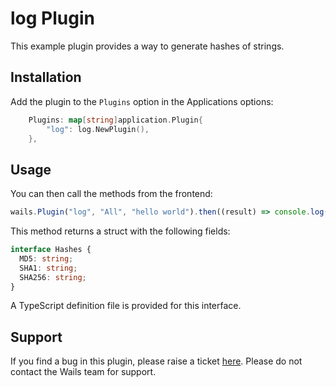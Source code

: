 # log Plugin

This example plugin provides a way to generate hashes of strings.

## Installation

Add the plugin to the `Plugins` option in the Applications options:

```go
    Plugins: map[string]application.Plugin{
        "log": log.NewPlugin(),
    },
```

## Usage

You can then call the methods from the frontend:

```js
wails.Plugin("log", "All", "hello world").then((result) => console.log(result));
```

This method returns a struct with the following fields:

```typescript
interface Hashes {
  MD5: string;
  SHA1: string;
  SHA256: string;
}
```

A TypeScript definition file is provided for this interface.

## Support

If you find a bug in this plugin, please raise a ticket
[here](https://github.com/plugin/repository). Please do not contact the Wails
team for support.
